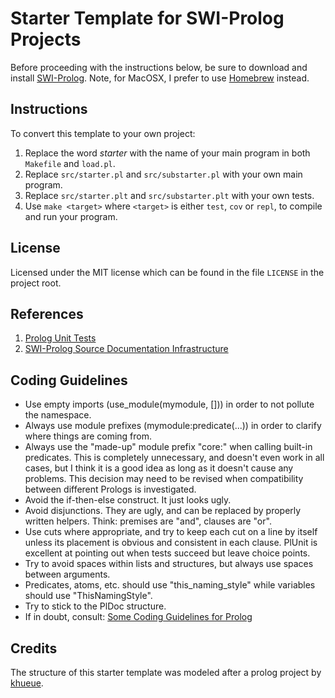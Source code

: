 # Starter Template for SWI-Prolog Projects

Before proceeding with the instructions below, be sure to download and install [SWI-Prolog](https://www.swi-prolog.org/Download.html).  Note, for MacOSX, I prefer to use [Homebrew](https://formulae.brew.sh/formula/swi-prolog) instead.

## Instructions

To convert this template to your own project:
1. Replace the word *starter* with the name of your main program in both `Makefile` and `load.pl`.
2. Replace `src/starter.pl` and `src/substarter.pl` with your own main program.
3. Replace `src/starter.plt` and `src/substarter.plt` with your own tests.
4. Use `make <target>` where `<target>` is either `test`, `cov` or `repl`, to compile and run your program.

## License
Licensed under the MIT license which can be found in the file
`LICENSE` in the project root.

## References

1. [Prolog Unit Tests](https://www.swi-prolog.org/pldoc/doc_for?object=section(%27packages/plunit.html%27))
2. [SWI-Prolog Source Documentation Infrastructure](https://www.swi-prolog.org/pldoc/doc_for?object=section(%27packages/pldoc.html%27))

## Coding Guidelines

 * Use empty imports (use_module(mymodule, [])) in order to not
   pollute the namespace.
 * Always use module prefixes (mymodule:predicate(...)) in order to
   clarify where things are coming from.
 * Always use the "made-up" module prefix "core:" when calling
   built-in predicates. This is completely unnecessary, and doesn't even
   work in all cases, but I think it is a good idea as long as it doesn't
   cause any problems. This decision may need to be revised when
   compatibility between different Prologs is investigated.
 * Avoid the if-then-else construct. It just looks ugly.
 * Avoid disjunctions. They are ugly, and can be replaced by properly
   written helpers. Think: premises are "and", clauses are "or".
 * Use cuts where appropriate, and try to keep each cut on a line by
   itself unless its placement is obvious and consistent in each clause.
   PlUnit is excellent at pointing out when tests succeed but leave
   choice points.
 * Try to avoid spaces within lists and structures, but always use
   spaces between arguments.
 * Predicates, atoms, etc. should use "this_naming_style" while variables
   should use "ThisNamingStyle".
 * Try to stick to the PlDoc structure.
 * If in doubt, consult: [Some Coding Guidelines for Prolog](https://www.cmpe.boun.edu.tr/sites/default/files/prolog_coding_guidelines.pdf)
 
## Credits
 The structure of this starter template was modeled after a prolog project by [khueue](https://github.com/khueue/prolog-json).
